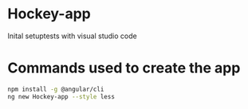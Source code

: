 # Hockey-app
Inital setuptests with visual studio code

# Commands used to create the app

```sh
npm install -g @angular/cli
ng new Hockey-app --style less
```